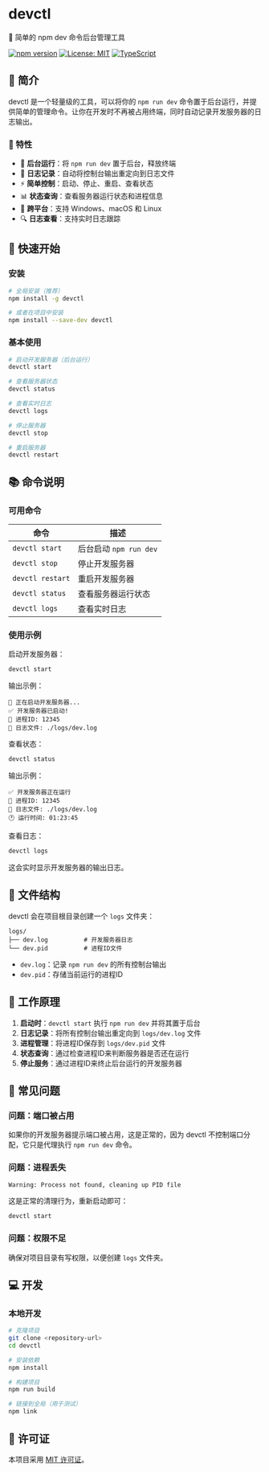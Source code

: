 # devctl

🚀 简单的 npm dev 命令后台管理工具

[![npm version](https://badge.fury.io/js/devctl.svg)](https://badge.fury.io/js/devctl)
[![License: MIT](https://img.shields.io/badge/License-MIT-yellow.svg)](https://opensource.org/licenses/MIT)
[![TypeScript](https://img.shields.io/badge/%3C%2F%3E-TypeScript-%230074c1.svg)](http://www.typescriptlang.org/)

## 📖 简介

devctl 是一个轻量级的工具，可以将你的 `npm run dev` 命令置于后台运行，并提供简单的管理命令。让你在开发时不再被占用终端，同时自动记录开发服务器的日志输出。

### 🌟 特性

- 🔄 **后台运行**：将 `npm run dev` 置于后台，释放终端
- 📝 **日志记录**：自动将控制台输出重定向到日志文件
- ⚡ **简单控制**：启动、停止、重启、查看状态
- 📊 **状态查询**：查看服务器运行状态和进程信息
- 🎯 **跨平台**：支持 Windows、macOS 和 Linux
- 🔍 **日志查看**：支持实时日志跟踪

## 🚀 快速开始

### 安装

```bash
# 全局安装（推荐）
npm install -g devctl

# 或者在项目中安装
npm install --save-dev devctl
```

### 基本使用

```bash
# 启动开发服务器（后台运行）
devctl start

# 查看服务器状态
devctl status

# 查看实时日志
devctl logs

# 停止服务器
devctl stop

# 重启服务器
devctl restart
```

## 📚 命令说明

### 可用命令

| 命令 | 描述 |
|------|------|
| `devctl start` | 后台启动 `npm run dev` |
| `devctl stop` | 停止开发服务器 |
| `devctl restart` | 重启开发服务器 |
| `devctl status` | 查看服务器运行状态 |
| `devctl logs` | 查看实时日志 |

### 使用示例

启动开发服务器：
```bash
devctl start
```

输出示例：
```
🚀 正在启动开发服务器...
✅ 开发服务器已启动!
📝 进程ID: 12345
📄 日志文件: ./logs/dev.log
```

查看状态：
```bash
devctl status
```

输出示例：
```
✅ 开发服务器正在运行
📝 进程ID: 12345
📄 日志文件: ./logs/dev.log
🕐 运行时间: 01:23:45
```

查看日志：
```bash
devctl logs
```

这会实时显示开发服务器的输出日志。

## 📁 文件结构

devctl 会在项目根目录创建一个 `logs` 文件夹：

```
logs/
├── dev.log          # 开发服务器日志
└── dev.pid          # 进程ID文件
```

- `dev.log`：记录 `npm run dev` 的所有控制台输出
- `dev.pid`：存储当前运行的进程ID

## 🔧 工作原理

1. **启动时**：`devctl start` 执行 `npm run dev` 并将其置于后台
2. **日志记录**：将所有控制台输出重定向到 `logs/dev.log` 文件
3. **进程管理**：将进程ID保存到 `logs/dev.pid` 文件
4. **状态查询**：通过检查进程ID来判断服务器是否还在运行
5. **停止服务**：通过进程ID来终止后台运行的开发服务器

## 🐛 常见问题

### 问题：端口被占用

如果你的开发服务器提示端口被占用，这是正常的，因为 devctl 不控制端口分配，它只是代理执行 `npm run dev` 命令。

### 问题：进程丢失

```bash
Warning: Process not found, cleaning up PID file
```

这是正常的清理行为，重新启动即可：
```bash
devctl start
```

### 问题：权限不足

确保对项目目录有写权限，以便创建 `logs` 文件夹。

## 💻 开发

### 本地开发

```bash
# 克隆项目
git clone <repository-url>
cd devctl

# 安装依赖
npm install

# 构建项目
npm run build

# 链接到全局（用于测试）
npm link
```

## 📄 许可证

本项目采用 [MIT 许可证](LICENSE)。